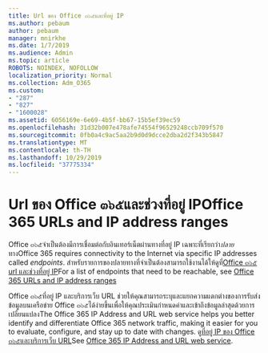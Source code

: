 ```yaml
---
title: Url ของ Office ๓๖๕และที่อยู่ IP
ms.author: pebaum
author: pebaum
manager: mnirkhe
ms.date: 1/7/2019
ms.audience: Admin
ms.topic: article
ROBOTS: NOINDEX, NOFOLLOW
localization_priority: Normal
ms.collection: Adm_O365
ms.custom:
- "287"
- "827"
- "1600028"
ms.assetid: 6056169e-6e69-4b5f-bb67-15b5ef39ec59
ms.openlocfilehash: 31d32b007e478afe74554f96529248ccb709f570
ms.sourcegitcommit: 0fb0a4c9ac5aa2b9d0d9dcce2dba2d2f343b5847
ms.translationtype: MT
ms.contentlocale: th-TH
ms.lasthandoff: 10/29/2019
ms.locfileid: "37775334"
---
```

# <a name="office-365-urls-and-ip-address-ranges"></a><span data-ttu-id="0e7aa-102">Url ของ Office ๓๖๕และช่วงที่อยู่ IP</span><span class="sxs-lookup"><span data-stu-id="0e7aa-102">Office 365 URLs and IP address ranges</span></span>

<span data-ttu-id="0e7aa-103">Office ๓๖๕จำเป็นต้องมีการเชื่อมต่อกับอินเทอร์เน็ตผ่านทางที่อยู่ IP เฉพาะที่เรียกว่า*ปลาย*ทาง</span><span class="sxs-lookup"><span data-stu-id="0e7aa-103">Office 365 requires connectivity to the Internet via specific IP addresses called *endpoints*.</span></span>
<span data-ttu-id="0e7aa-104">สำหรับรายการของปลายทางที่จำเป็นต้องสามารถใช้งานได้ให้ดูที่[Office ๓๖๕ url และช่วงที่อยู่ IP](https://docs.microsoft.com/office365/enterprise/urls-and-ip-address-ranges)</span><span class="sxs-lookup"><span data-stu-id="0e7aa-104">For a list of endpoints that need to be reachable, see [Office 365 URLs and IP address ranges](https://docs.microsoft.com/office365/enterprise/urls-and-ip-address-ranges)</span></span> 

<span data-ttu-id="0e7aa-105">Office ๓๖๕ที่อยู่ IP และบริการเว็บ URL ช่วยให้คุณสามารถระบุและแยกความแตกต่างของการรับส่งข้อมูลบนเครือข่าย Office ๓๖๕ได้ง่ายขึ้นเพื่อให้คุณประเมินกำหนดค่าและเข้าถึงข้อมูลล่าสุดด้วยการเปลี่ยนแปลง</span><span class="sxs-lookup"><span data-stu-id="0e7aa-105">The Office 365 IP Address and URL web service helps you better identify and differentiate Office 365 network traffic, making it easier for you to evaluate, configure, and stay up to date with changes.</span></span> <span data-ttu-id="0e7aa-106">ดู[ที่อยู่ IP ของ Office ๓๖๕และบริการเว็บ URL](https://docs.microsoft.com/office365/enterprise/office-365-ip-web-service)</span><span class="sxs-lookup"><span data-stu-id="0e7aa-106">See [Office 365 IP Address and URL web service](https://docs.microsoft.com/office365/enterprise/office-365-ip-web-service).</span></span>